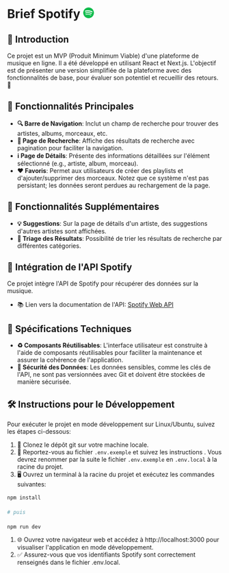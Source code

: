 

# Brief Spotify <img src="/public/assets/logo.svg" alt="Logo Spotify" width="25" height="25">


## 🌟 Introduction

Ce projet est un MVP (Produit Minimum Viable) d'une plateforme de musique en ligne. Il a été développé en utilisant React et Next.js. L'objectif est de présenter une version simplifiée de la plateforme avec des fonctionnalités de base, pour évaluer son potentiel et recueillir des retours. 🚀

## 📑 Fonctionnalités Principales

- **🔍 Barre de Navigation**: Inclut un champ de recherche pour trouver des artistes, albums, morceaux, etc.
- **📄 Page de Recherche**: Affiche des résultats de recherche avec pagination pour faciliter la navigation.
- **ℹ️ Page de Détails**: Présente des informations détaillées sur l'élément sélectionné (e.g., artiste, album, morceau).
- **❤️ Favoris**: Permet aux utilisateurs de créer des playlists et d'ajouter/supprimer des morceaux. Notez que ce système n'est pas persistant; les données seront perdues au rechargement de la page.

## 🎁 Fonctionnalités Supplémentaires

- **💡 Suggestions**: Sur la page de détails d'un artiste, des suggestions d'autres artistes sont affichées.
- **🔢 Triage des Résultats**: Possibilité de trier les résultats de recherche par différentes catégories.

## 🎵 Intégration de l'API Spotify

Ce projet intègre l'API de Spotify pour récupérer des données sur la musique.

- 📚 Lien vers la documentation de l'API: [Spotify Web API](https://developer.spotify.com/documentation/web-api)

## 🔧 Spécifications Techniques

- **♻️ Composants Réutilisables**: L'interface utilisateur est construite à l'aide de composants réutilisables pour faciliter la maintenance et assurer la cohérence de l'application.
- **🔐 Sécurité des Données**: Les données sensibles, comme les clés de l'API, ne sont pas versionnées avec Git et doivent être stockées de manière sécurisée.

## 🛠️ Instructions pour le Développement

Pour exécuter le projet en mode développement sur Linux/Ubuntu, suivez les étapes ci-dessous:

1. 📂 Clonez le dépôt git sur votre machine locale.
2. 📝 Reportez-vous au fichier `.env.exemple` et suivez les instructions . Vous devrez renommer par la suite le fichier `.env.exemple` en `.env.local` à la racine du projet.
3. 🖥️ Ouvrez un terminal à la racine du projet et exécutez les commandes suivantes:

```bash
npm install

# puis

npm run dev
```

1. 🌐 Ouvrez votre navigateur web et accédez à http://localhost:3000 pour visualiser l'application en mode développement.
2. ✅ Assurez-vous que vos identifiants Spotify sont correctement renseignés dans le fichier .env.local.